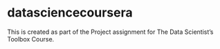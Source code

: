 # datasciencecoursera
This is created as part of the Project assignment for The Data Scientist’s Toolbox Course.
